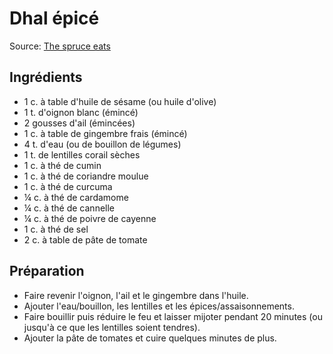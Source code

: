 # Dhal épicé
Source: [The spruce eats](https://www.thespruceeats.com/spicy-lentil-dahl-recipe-1001539) 

## Ingrédients
* 1 c. à table d'huile de sésame (ou huile d'olive)
* 1 t. d'oignon blanc (émincé)
* 2 gousses d'ail (émincées)
* 1 c. à table de gingembre frais (émincé)
* 4 t. d'eau (ou de bouillon de légumes)
* 1 t. de lentilles corail sèches
* 1 c. à thé de cumin
* 1 c. à thé de coriandre moulue
* 1 c. à thé de curcuma
* ¼ c. à thé de cardamome
* ¼ c. à thé de cannelle
* ¼ c. à thé de poivre de cayenne
* 1 c. à thé de sel
* 2 c. à table de pâte de tomate

## Préparation
* Faire revenir l'oignon, l'ail et le gingembre dans l'huile.
* Ajouter l'eau/bouillon, les lentilles et les épices/assaisonnements.
* Faire bouillir puis réduire le feu et laisser mijoter pendant 20 minutes (ou jusqu'à ce que les lentilles soient tendres).
* Ajouter la pâte de tomates et cuire quelques minutes de plus.
